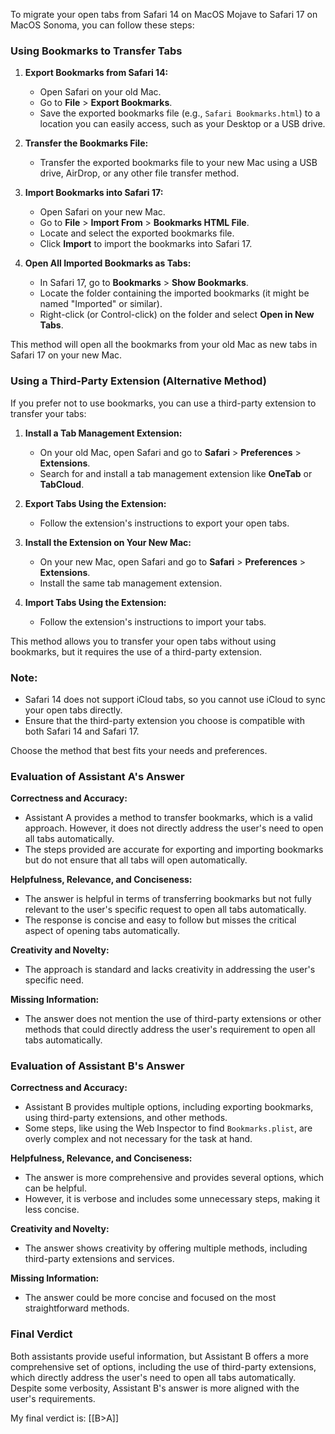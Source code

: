 
To migrate your open tabs from Safari 14 on MacOS Mojave to Safari 17 on MacOS Sonoma, you can follow these steps:

### Using Bookmarks to Transfer Tabs

1. **Export Bookmarks from Safari 14:**
   - Open Safari on your old Mac.
   - Go to **File** > **Export Bookmarks**.
   - Save the exported bookmarks file (e.g., `Safari Bookmarks.html`) to a location you can easily access, such as your Desktop or a USB drive.

2. **Transfer the Bookmarks File:**
   - Transfer the exported bookmarks file to your new Mac using a USB drive, AirDrop, or any other file transfer method.

3. **Import Bookmarks into Safari 17:**
   - Open Safari on your new Mac.
   - Go to **File** > **Import From** > **Bookmarks HTML File**.
   - Locate and select the exported bookmarks file.
   - Click **Import** to import the bookmarks into Safari 17.

4. **Open All Imported Bookmarks as Tabs:**
   - In Safari 17, go to **Bookmarks** > **Show Bookmarks**.
   - Locate the folder containing the imported bookmarks (it might be named "Imported" or similar).
   - Right-click (or Control-click) on the folder and select **Open in New Tabs**.

This method will open all the bookmarks from your old Mac as new tabs in Safari 17 on your new Mac.

### Using a Third-Party Extension (Alternative Method)

If you prefer not to use bookmarks, you can use a third-party extension to transfer your tabs:

1. **Install a Tab Management Extension:**
   - On your old Mac, open Safari and go to **Safari** > **Preferences** > **Extensions**.
   - Search for and install a tab management extension like **OneTab** or **TabCloud**.

2. **Export Tabs Using the Extension:**
   - Follow the extension's instructions to export your open tabs.

3. **Install the Extension on Your New Mac:**
   - On your new Mac, open Safari and go to **Safari** > **Preferences** > **Extensions**.
   - Install the same tab management extension.

4. **Import Tabs Using the Extension:**
   - Follow the extension's instructions to import your tabs.

This method allows you to transfer your open tabs without using bookmarks, but it requires the use of a third-party extension.

### Note:
- Safari 14 does not support iCloud tabs, so you cannot use iCloud to sync your open tabs directly.
- Ensure that the third-party extension you choose is compatible with both Safari 14 and Safari 17.

Choose the method that best fits your needs and preferences.
### Evaluation of Assistant A's Answer

**Correctness and Accuracy:**
- Assistant A provides a method to transfer bookmarks, which is a valid approach. However, it does not directly address the user's need to open all tabs automatically.
- The steps provided are accurate for exporting and importing bookmarks but do not ensure that all tabs will open automatically.

**Helpfulness, Relevance, and Conciseness:**
- The answer is helpful in terms of transferring bookmarks but not fully relevant to the user's specific request to open all tabs automatically.
- The response is concise and easy to follow but misses the critical aspect of opening tabs automatically.

**Creativity and Novelty:**
- The approach is standard and lacks creativity in addressing the user's specific need.

**Missing Information:**
- The answer does not mention the use of third-party extensions or other methods that could directly address the user's requirement to open all tabs automatically.

### Evaluation of Assistant B's Answer

**Correctness and Accuracy:**
- Assistant B provides multiple options, including exporting bookmarks, using third-party extensions, and other methods.
- Some steps, like using the Web Inspector to find `Bookmarks.plist`, are overly complex and not necessary for the task at hand.

**Helpfulness, Relevance, and Conciseness:**
- The answer is more comprehensive and provides several options, which can be helpful.
- However, it is verbose and includes some unnecessary steps, making it less concise.

**Creativity and Novelty:**
- The answer shows creativity by offering multiple methods, including third-party extensions and services.

**Missing Information:**
- The answer could be more concise and focused on the most straightforward methods.

### Final Verdict

Both assistants provide useful information, but Assistant B offers a more comprehensive set of options, including the use of third-party extensions, which directly address the user's need to open all tabs automatically. Despite some verbosity, Assistant B's answer is more aligned with the user's requirements.

My final verdict is: [[B>A]]